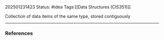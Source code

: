 202501231423
Status: #idea
Tags:[[Data Structures (CIS351)]]

Collection of data items of the same type, stored
contiguously

---
### References